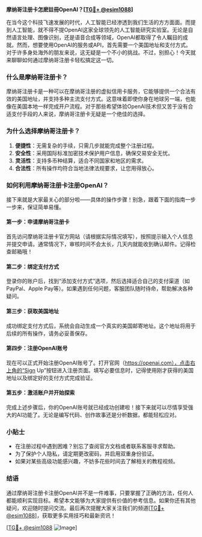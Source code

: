 **摩纳哥注册卡怎麽註冊OpenAI？[[TG💪+ @esim1088](https://t.me/s/esim1088)]**

在当今这个科技飞速发展的时代，人工智能已经渗透到我们生活的方方面面。而提到人工智能，就不得不提OpenAI这家全球领先的人工智能研究实验室。无论是自然语言处理、图像识别，还是语音合成等领域，OpenAI都取得了令人瞩目的成就。然而，想要使用OpenAI的服务或API，首先需要一个美国地址和支付方式。对于许多身处海外的朋友来说，这无疑是一个不小的挑战。不过，别担心！今天就来聊聊如何通过摩纳哥注册卡轻松搞定这一切。

### **什么是摩纳哥注册卡？**
摩纳哥注册卡是一种可以在摩纳哥注册的虚拟信用卡服务，它能够提供一个合法有效的美国地址，并支持多种主流支付方式。这意味着即使你身在地球另一端，也能像在美国本地一样完成开户流程。对于那些希望体验OpenAI技术但又苦于没有合适支付手段的人来说，摩纳哥注册卡无疑是一个绝佳的选择。

### **为什么选择摩纳哥注册卡？**
1. **便捷性**：无需复杂的手续，只需几步就能完成整个注册过程。
2. **安全性**：采用国际标准加密技术保护用户信息，确保交易安全无忧。
3. **灵活性**：支持多币种结算，适合不同国家和地区的需求。
4. **合法性**：所有操作均符合当地法律法规要求，让您用得放心。

### **如何利用摩纳哥注册卡注册OpenAI？**
接下来就是大家最关心的部分啦——具体的操作步骤！别急，跟着下面的指南一步一步来，保证简单易懂。

#### **第一步：申请摩纳哥注册卡**
首先访问摩纳哥注册卡官方网站（请根据实际情况填写），按照提示输入个人信息并提交申请。通常情况下，审核时间不会太长，几天内就能收到确认邮件。记得检查邮箱哦！

#### **第二步：绑定支付方式**
登录你的账户后，找到“添加支付方式”选项，然后选择适合自己的支付渠道（如PayPal、Apple Pay等）。如果遇到任何问题，客服团队随时待命，帮助解决各种疑问。

#### **第三步：获取美国地址**
成功绑定支付方式后，系统会自动生成一个真实的美国邮寄地址。这个地址将用于后续的所有操作，请务必妥善保存。

#### **第四步：注册OpenAI账号**
现在可以正式开始注册OpenAI账号了。打开官网（https://openai.com），点击右上角的“Sign Up”按钮进入注册页面。填写必要信息时，记得使用刚才获得的美国地址以及绑定好的支付方式完成验证。

#### **第五步：激活账户并开始探索**
完成上述步骤后，你的OpenAI账号就已经成功创建啦！接下来就可以尽情享受强大的AI功能了。无论是编写代码、创作故事还是分析数据，都能轻松应对。

### **小贴士**
- 在注册过程中遇到困难？别忘了查阅官方文档或者联系客服寻求帮助。
- 为了保护个人隐私，请定期更改密码，并启用双重身份验证。
- 如果对某些高级功能感兴趣，不妨多花些时间去了解相关的教程视频。

### **结语**
通过摩纳哥注册卡注册OpenAI并不是一件难事，只要掌握了正确的方法，任何人都能顺利实现目标。希望本文能够为大家提供有价值的参考信息。如果你还有其他疑问，欢迎随时提问交流。最后再次提醒大家关注我们的频道[[TG💪+ @esim1088](https://t.me/s/esim1088)]，获取更多实用技巧和最新资讯！

[[TG💪+ @esim1088](https://t.me/s/esim1088) ![Image](https://i.postimg.cc/4NQfJmqS/Snipaste-2025-05-13-00-14-12.png)]
